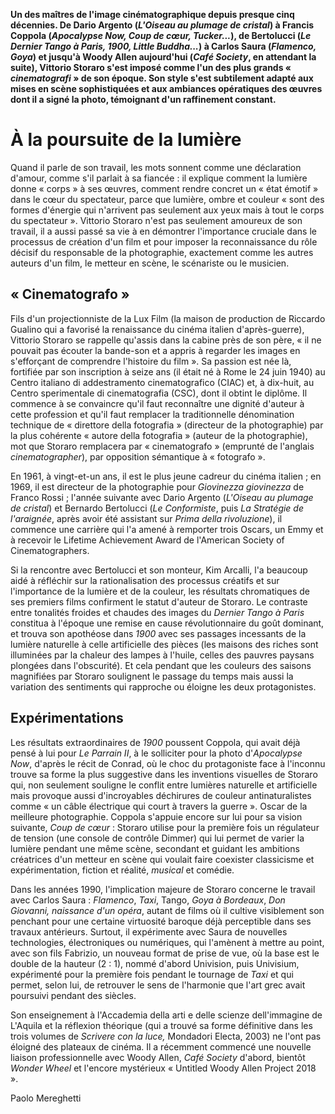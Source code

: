 **Un des maîtres de l'image cinématographique depuis presque cinq décennies. De Dario Argento (_L'Oiseau au plumage de cristal_) à Francis Coppola (_Apocalypse Now, Coup de cœur, Tucker..._), de Bertolucci (_Le Dernier Tango à Paris, 1900, Little Buddha..._) à Carlos Saura (_Flamenco, Goya_) et jusqu'à Woody Allen aujourd'hui (_Café Society_, en attendant la suite), Vittorio Storaro s'est imposé comme l'un des plus grands « _cinematografi_ » de son époque. Son style s'est subtilement adapté aux mises en scène sophistiquées et aux ambiances opératiques des œuvres dont il a signé la photo, témoignant d'un raffinement constant.**

# À la poursuite de la lumière

Quand il parle de son travail, les mots sonnent comme une déclaration d'amour, comme s'il parlait à sa fiancée : il explique comment la lumière donne « corps » à ses œuvres, comment rendre concret un « état émotif » dans le cœur du spectateur, parce que lumière, ombre et couleur « sont des formes d'énergie qui n'arrivent pas seulement aux yeux mais à tout le corps du spectateur ». Vittorio Storaro n'est pas seulement amoureux de son travail, il a aussi passé sa vie à en démontrer l'importance cruciale dans le processus de création d'un film et pour imposer la reconnaissance du rôle décisif du responsable de la photographie, exactement comme les autres auteurs d'un film, le metteur en scène, le scénariste ou le musicien.

## « Cinematografo »

Fils d'un projectionniste de la Lux Film (la maison de production de Riccardo Gualino qui a favorisé la renaissance du cinéma italien d'après-guerre), Vittorio Storaro se rappelle qu'assis dans la cabine près de son père, « il ne pouvait pas écouter la bande-son et a appris à regarder les images en s'efforçant de comprendre l'histoire du film ». Sa passion est née là, fortifiée par son inscription à seize ans (il était né à Rome le 24 juin 1940) au Centro italiano di addestramento cinematografico (CIAC) et, à dix-huit, au Centro sperimentale di cinematografia (CSC), dont il obtint le diplôme. Il commence à se convaincre qu'il faut reconnaître une dignité d'auteur à cette profession et qu'il faut remplacer la traditionnelle dénomination technique de « direttore della fotografia » (directeur de la photographie) par la plus cohérente « autore della fotografia » (auteur de la photographie), mot que Storaro remplacera par « cinematografo » (emprunté de l'anglais _cinematographer_), par opposition sémantique à « fotografo ».

En 1961, à vingt-et-un ans, il est le plus jeune cadreur du cinéma italien ; en 1969, il est directeur de la photographie pour _Giovinezza giovinezza_ de Franco Rossi ; l'année suivante avec Dario Argento (_L'Oiseau au plumage de cristal_) et Bernardo Bertolucci (_Le Conformiste_, puis _La Stratégie de l'araignée_, après avoir été assistant sur _Prima della rivoluzione_), il commence une carrière qui l'a amené à remporter trois Oscars, un Emmy et à recevoir le Lifetime Achievement Award de l'American Society of Cinematographers.

Si la rencontre avec Bertolucci et son monteur, Kim Arcalli, l'a beaucoup aidé à réfléchir sur la rationalisation des processus créatifs et sur l'importance de la lumière et de la couleur, les résultats chromatiques de ses premiers films confirment le statut d'auteur de Storaro. Le contraste entre tonalités froides et chaudes des images du _Dernier Tango à Paris_ constitua à l'époque une remise en cause révolutionnaire du goût dominant, et trouva son apothéose dans _1900_ avec ses passages incessants de la lumière naturelle à celle artificielle des pièces (les maisons des riches sont illuminées par la chaleur des lampes à l'huile, celles des pauvres paysans plongées dans l'obscurité). Et cela pendant que les couleurs des saisons magnifiées par Storaro soulignent le passage du temps mais aussi la variation des sentiments qui rapproche ou éloigne les deux protagonistes.

## Expérimentations

Les résultats extraordinaires de _1900_ poussent Coppola, qui avait déjà pensé à lui pour _Le Parrain II_, à le solliciter pour la photo d'_Apocalypse Now_, d'après le récit de Conrad, où le choc du protagoniste face à l'inconnu trouve sa forme la plus suggestive dans les inventions visuelles de Storaro qui, non seulement souligne le conflit entre lumières naturelle et artificielle mais provoque aussi d'incroyables déchirures de couleur antinaturalistes comme « un câble électrique qui court à travers la guerre ». Oscar de la meilleure photographie. Coppola s'appuie encore sur lui pour sa vision suivante, _Coup de cœur_ : Storaro utilise pour la première fois un régulateur de tension (une console de contrôle Dimmer) qui lui permet de varier la lumière pendant une même scène, secondant et guidant les ambitions créatrices d'un metteur en scène qui voulait faire coexister classicisme et expérimentation, fiction et réalité, _musical_ et comédie.

Dans les années 1990, l'implication majeure de Storaro concerne le travail avec Carlos Saura : _Flamenco_, _Taxi_, Tango, _Goya à Bordeaux_, _Don Giovanni, naissance d'un opéra_, autant de films où il cultive visiblement son penchant pour une certaine virtuosité baroque déjà perceptible dans ses travaux antérieurs. Surtout, il expérimente avec Saura de nouvelles technologies, électroniques ou numériques, qui l'amènent à mettre au point, avec son fils Fabrizio, un nouveau format de prise de vue, où la base est le double de la hauteur (2 : 1), nommé d'abord Univision, puis Univisium, expérimenté pour la première fois pendant le tournage de _Taxi_ et qui permet, selon lui, de retrouver le sens de l'harmonie que l'art grec avait poursuivi pendant des siècles.

Son enseignement à l'Accademia della arti e delle scienze dell'immagine de L'Aquila et la réflexion théorique (qui a trouvé sa forme définitive dans les trois volumes de _Scrivere con la luce,_ Mondadori Electa, 2003) ne l'ont pas éloigné des plateaux de cinéma. Il a récemment commencé une nouvelle liaison professionnelle avec Woody Allen, _Café Society_ d'abord, bientôt _Wonder Wheel_ et l'encore mystérieux « Untitled Woody Allen Project 2018 ».

Paolo Mereghetti
